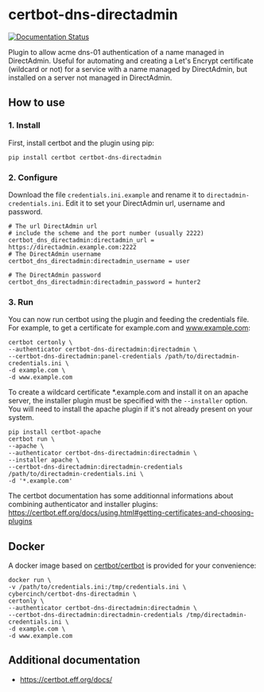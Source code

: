 # certbot-dns-directadmin
[![Documentation Status](https://readthedocs.org/projects/certbot-dns-directadmin/badge/?version=latest)](https://certbot-dns-directadmin.readthedocs.io/en/latest/?badge=latest)


Plugin to allow acme dns-01 authentication of a name managed in DirectAdmin. Useful for automating and creating a Let's Encrypt certificate (wildcard or not) for a service with a name managed by DirectAdmin, but installed on a server not managed in DirectAdmin.

## How to use
### 1. Install
First, install certbot and the plugin using pip:
```
pip install certbot certbot-dns-directadmin
```
### 2. Configure
Download the file `credentials.ini.example` and rename it to `directadmin-credentials.ini`. Edit it to set your DirectAdmin url, username and password.
```
# The url DirectAdmin url
# include the scheme and the port number (usually 2222)
certbot_dns_directadmin:directadmin_url = https://directadmin.example.com:2222
# The DirectAdmin username
certbot_dns_directadmin:directadmin_username = user

# The DirectAdmin password
certbot_dns_directadmin:directadmin_password = hunter2
```
### 3. Run
You can now run certbot using the plugin and feeding the credentials file.  
For example, to get a certificate for example.com and www.example.com:
```
certbot certonly \
--authenticator certbot-dns-directadmin:directadmin \
--certbot-dns-directadmin:panel-credentials /path/to/directadmin-credentials.ini \
-d example.com \
-d www.example.com
```
To create a wildcard certificate *.example.com and install it on an apache server, the installer plugin must be specified with the `--installer` option.
You will need to install the apache plugin if it's not already present on your system.
```
pip install certbot-apache
certbot run \
--apache \
--authenticator certbot-dns-directadmin:directadmin \
--installer apache \
--certbot-dns-directadmin:directadmin-credentials /path/to/directadmin-credentials.ini \
-d '*.example.com'
```
The certbot documentation has some additionnal informations about combining authenticator and installer plugins: https://certbot.eff.org/docs/using.html#getting-certificates-and-choosing-plugins

## Docker
A docker image based on [certbot/certbot](https://hub.docker.com/r/certbot/certbot/) is provided for your convenience:
```
docker run \
-v /path/to/credentials.ini:/tmp/credentials.ini \
cybercinch/certbot-dns-directadmin \
certonly \
--authenticator certbot-dns-directadmin:directadmin \
--certbot-dns-directadmin:directadmin-credentials /tmp/directadmin-credentials.ini \
-d example.com \
-d www.example.com
```

## Additional documentation
* https://certbot.eff.org/docs/
